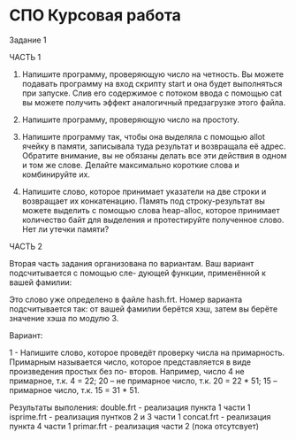 # СПО Курсовая работа
Задание 1

ЧАСТЬ 1

1. Напишите программу, проверяющую число на четность. Вы можете подавать программу на вход скрипту start и она будет выполняться при запуске. Слив его содержимое с потоком ввода с помощью cat вы можете получить эффект аналогичный
предзагрузке этого файла.

2. Напишите программу, проверяющую число на простоту.

3. Напишите программу так, чтобы она выделяла с помощью allot ячейку в памяти, записывала
туда результат и возвращала её адрес. Обратите внимание, вы не обязаны делать все эти действия в одном и том же слове. Делайте максимально короткие слова и комбинируйте их.

4. Напишите слово, которое принимает указатели на две строки и возвращает их конкатенацию. Память под строку-результат вы можете выделить с помощью слова heap-alloc, которое принимает количество байт для выделения и протестируйте полученное слово. Нет ли утечки памяти?

ЧАСТЬ 2

Вторая часть задания организована по вариантам. Ваш вариант подсчитывается с помощью сле-
дующей функции, применённой к вашей фамилии:

Это слово уже определено в файле hash.frt. Номер варианта подсчитывается так: от вашей
фамилии берётся хэш, затем вы берёте значение хэша по модулю 3.

Вариант:

1 - Напишите слово, которое проведёт проверку числа на примарность.
Примарным называется число, которое представляется в виде произведения простых без по-
второв. Например, число 4 не примарное, т.к. 4 = 22; 20 – не примарное число, т.к. 20 = 22 * 51;
15 – примарное число, т.к. 15 = 31 * 51.

Результаты выполения:
double.frt - реализация пункта 1 части 1
isprime.frt - реализация пунтков 2 и 3 части 1
concat.frt - реализация пункта 4 части 1
primar.frt - реализация части 2 (пока отсутсвует)
